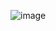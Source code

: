 ![image](https://github.com/Shavor/Palidrome-Checker/assets/121760509/53b2eed2-08e6-48ef-b8cd-f2d5145a6b4b)
